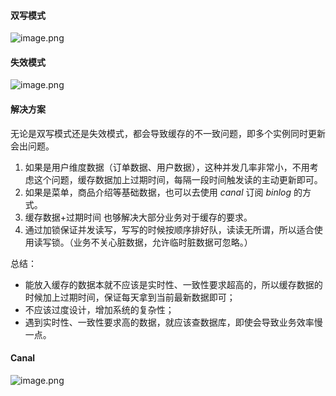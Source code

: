 #### 双写模式
![image.png](https://cdn.nlark.com/yuque/0/2022/png/25811993/1647073806206-edb21ff6-15d9-4317-9880-2cb499701887.png#clientId=ubb43d17e-7685-4&from=paste&id=u83cc0647&originHeight=373&originWidth=689&originalType=url&ratio=1&rotation=0&showTitle=false&size=23226&status=done&style=none&taskId=u564d4570-1fa9-476a-903b-287dd6f1fc8&title=)
#### 失效模式
![image.png](https://cdn.nlark.com/yuque/0/2022/png/25811993/1647073806191-9fd23d45-9087-4bf3-9092-3b462f3ff862.png#clientId=ubb43d17e-7685-4&from=paste&id=uc8a72d24&originHeight=391&originWidth=729&originalType=url&ratio=1&rotation=0&showTitle=false&size=24726&status=done&style=none&taskId=u93c2bba3-e1f1-4014-9313-7da11d28524&title=)
#### 解决方案
无论是双写模式还是失效模式，都会导致缓存的不一致问题，即多个实例同时更新会出问题。

1. 如果是用户维度数据（订单数据、用户数据），这种并发几率非常小，不用考虑这个问题，缓存数据加上过期时间，每隔一段时间触发读的主动更新即可。
2. 如果是菜单，商品介绍等基础数据，也可以去使用 _canal_ 订阅 _binlog_ 的方式。
3. 缓存数据+过期时间 也够解决大部分业务对于缓存的要求。
4. 通过加锁保证并发读写，写写的时候按顺序排好队，读读无所谓，所以适合使用读写锁。（业务不关心脏数据，允许临时脏数据可忽略。）

总结：

- 能放入缓存的数据本就不应该是实时性、一致性要求超高的，所以缓存数据的时候加上过期时间，保证每天拿到当前最新数据即可；
- 不应该过度设计，增加系统的复杂性；
- 遇到实时性、一致性要求高的数据，就应该查数据库，即使会导致业务效率慢一点。
#### Canal
![image.png](https://cdn.nlark.com/yuque/0/2022/png/25811993/1647073806185-52b6411c-dd91-48c5-bf8d-3784b0c3b3ad.png#clientId=ubb43d17e-7685-4&from=paste&id=uf55781e2&originHeight=241&originWidth=611&originalType=url&ratio=1&rotation=0&showTitle=false&size=19687&status=done&style=none&taskId=u2e42be7e-20d1-4191-9cbb-cd194279969&title=)

 
